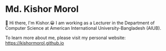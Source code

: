 # Md. Kishor Morol

:wave: Hi there, I'm Kishor.😀
I am working as a Lecturer in the Department of Computer Science at American International University-Bangladesh (AIUB). 

To learn more about me, please visit my personal website: https://kishormorol.github.io
